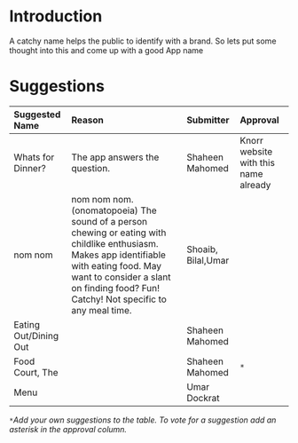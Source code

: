 # Introduction #
A catchy name helps the public to identify with a brand.  So lets put some thought into this and come up with a good App name


# Suggestions #
|**Suggested Name** | **Reason** | **Submitter** | **Approval** |
|:------------------|:-----------|:--------------|:-------------|
|Whats for Dinner?  | The app answers the question. | Shaheen Mahomed| Knorr website with this name already |
|nom nom            | nom nom nom. (onomatopoeia) The sound of a person chewing or eating with childlike enthusiasm. Makes app identifiable with eating food. May want to consider a slant on finding food? Fun! Catchy! Not specific to any meal time. | Shoaib, Bilal,Umar|              |
|Eating Out/Dining Out |            | Shaheen Mahomed|              |
|Food Court, The    |            | Shaheen Mahomed| `*`          |
|Menu               |            | Umar Dockrat  |              |

`*`_Add your own suggestions to the table.  To vote for a suggestion add an asterisk in the approval column._